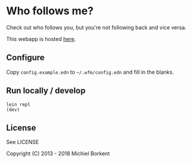 # Who follows me?
Check out who follows you, but you're not following back and vice versa.

This webapp is hosted [here](https://twitter.michielborkent.nl). 

## Configure
Copy `config.example.edn` to `~/.wfm/config.edn` and fill in the blanks.

## Run locally / develop

    lein repl
    (dev)

## License

See LICENSE

Copyright (C) 2013 - 2018 Michiel Borkent
